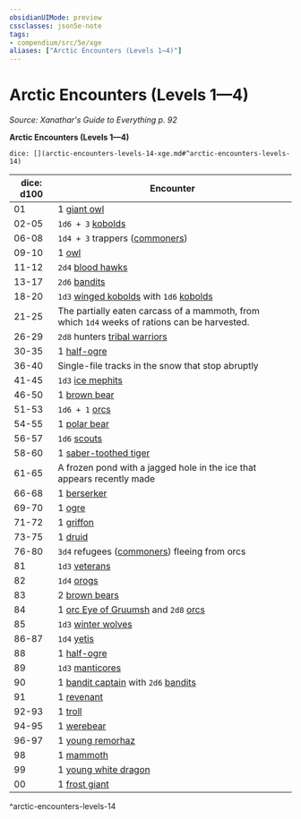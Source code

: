 ```yaml
---
obsidianUIMode: preview
cssclasses: json5e-note
tags:
- compendium/src/5e/xge
aliases: ["Arctic Encounters (Levels 1—4)"]
---
```

# Arctic Encounters (Levels 1—4)
*Source: Xanathar's Guide to Everything p. 92* 

**Arctic Encounters (Levels 1—4)**

`dice: [](arctic-encounters-levels-14-xge.md#^arctic-encounters-levels-14)`

| dice: d100 | Encounter |
|------------|-----------|
| 01 | 1 [giant owl](/Systems/5e/bestiary/beast/giant-owl.md) |
| 02-05 | `1d6 + 3` [kobolds](/Systems/5e/bestiary/humanoid/kobold.md) |
| 06-08 | `1d4 + 3` trappers ([commoners](/Systems/5e/bestiary/humanoid/commoner.md)) |
| 09-10 | 1 [owl](/Systems/5e/bestiary/beast/owl.md) |
| 11-12 | `2d4` [blood hawks](/Systems/5e/bestiary/beast/blood-hawk.md) |
| 13-17 | `2d6` [bandits](/Systems/5e/bestiary/humanoid/bandit.md) |
| 18-20 | `1d3` [winged kobolds](/Systems/5e/bestiary/humanoid/winged-kobold.md) with `1d6` [kobolds](/Systems/5e/bestiary/humanoid/kobold.md) |
| 21-25 | The partially eaten carcass of a mammoth, from which `1d4` weeks of rations can be harvested. |
| 26-29 | `2d8` hunters [tribal warriors](/Systems/5e/bestiary/humanoid/tribal-warrior.md) |
| 30-35 | 1 [half-ogre](/Systems/5e/bestiary/giant/half-ogre-ogrillon.md) |
| 36-40 | Single-file tracks in the snow that stop abruptly |
| 41-45 | `1d3` [ice mephits](/Systems/5e/bestiary/elemental/ice-mephit.md) |
| 46-50 | 1 [brown bear](/Systems/5e/bestiary/beast/brown-bear.md) |
| 51-53 | `1d6 + 1` [orcs](/Systems/5e/bestiary/humanoid/orc.md) |
| 54-55 | 1 [polar bear](/Systems/5e/bestiary/beast/polar-bear.md) |
| 56-57 | `1d6` [scouts](/Systems/5e/bestiary/humanoid/scout.md) |
| 58-60 | 1 [saber-toothed tiger](/Systems/5e/bestiary/beast/saber-toothed-tiger.md) |
| 61-65 | A frozen pond with a jagged hole in the ice that appears recently made |
| 66-68 | 1 [berserker](/Systems/5e/bestiary/humanoid/berserker.md) |
| 69-70 | 1 [ogre](/Systems/5e/bestiary/giant/ogre.md) |
| 71-72 | 1 [griffon](/Systems/5e/bestiary/monstrosity/griffon.md) |
| 73-75 | 1 [druid](/Systems/5e/bestiary/humanoid/druid.md) |
| 76-80 | `3d4` refugees ([commoners](/Systems/5e/bestiary/humanoid/commoner.md)) fleeing from orcs |
| 81 | `1d3` [veterans](/Systems/5e/bestiary/humanoid/veteran.md) |
| 82 | `1d4` [orogs](/Systems/5e/bestiary/humanoid/orog.md) |
| 83 | 2 [brown bears](/Systems/5e/bestiary/beast/brown-bear.md) |
| 84 | 1 [orc Eye of Gruumsh](/Systems/5e/bestiary/humanoid/orc-eye-of-gruumsh.md) and `2d8` [orcs](/Systems/5e/bestiary/humanoid/orc.md) |
| 85 | `1d3` [winter wolves](/Systems/5e/bestiary/monstrosity/winter-wolf.md) |
| 86-87 | `1d4` [yetis](/Systems/5e/bestiary/monstrosity/yeti.md) |
| 88 | 1 [half-ogre](/Systems/5e/bestiary/giant/half-ogre-ogrillon.md) |
| 89 | `1d3` [manticores](/Systems/5e/bestiary/monstrosity/manticore.md) |
| 90 | 1 [bandit captain](/Systems/5e/bestiary/humanoid/bandit-captain.md) with `2d6` [bandits](/Systems/5e/bestiary/humanoid/bandit.md) |
| 91 | 1 [revenant](/Systems/5e/bestiary/undead/revenant.md) |
| 92-93 | 1 [troll](/Systems/5e/bestiary/giant/troll.md) |
| 94-95 | 1 [werebear](/Systems/5e/bestiary/humanoid/werebear.md) |
| 96-97 | 1 [young remorhaz](/Systems/5e/bestiary/monstrosity/young-remorhaz.md) |
| 98 | 1 [mammoth](/Systems/5e/bestiary/beast/mammoth.md) |
| 99 | 1 [young white dragon](/Systems/5e/bestiary/dragon/young-white-dragon.md) |
| 00 | 1 [frost giant](/Systems/5e/bestiary/giant/frost-giant.md) |
^arctic-encounters-levels-14